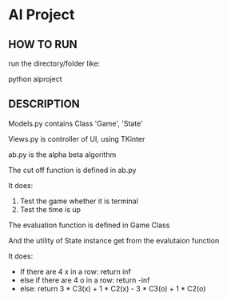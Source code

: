 AI Project
==========

HOW TO RUN
----------
run the directory/folder like:

python aiproject 



DESCRIPTION
-----------
Models.py contains Class 'Game', 'State'

Views.py is controller of UI, using TKinter

ab.py is the alpha beta algorithm


The cut off function is defined in ab.py

It does:
  1. Test the game whether it is terminal
  2. Test the time is up

The evaluation function is defined in Game Class

And the utility of State instance get from the evalutaion function

It does:
 * If there are 4 x in a row: return inf
 * else if there are 4 o in a row: return -inf
 * else: return 3 * C3(x) + 1 * C2(x) -  3 * C3(o) + 1 * C2(o)



